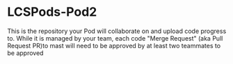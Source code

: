 # LCSPods-Pod2
This is the repository your Pod will collaborate on and upload code progress to. While it is managed by your team, each code "Merge Request" (aka Pull Request PR)to mast will need to be approved by at least two teammates to be approved
